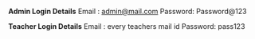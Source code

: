  
**Admin Login Details**
Email : admin@mail.com
Password: Password@123

**Teacher Login Details** 
Email : every teachers mail id 
Password: pass123

